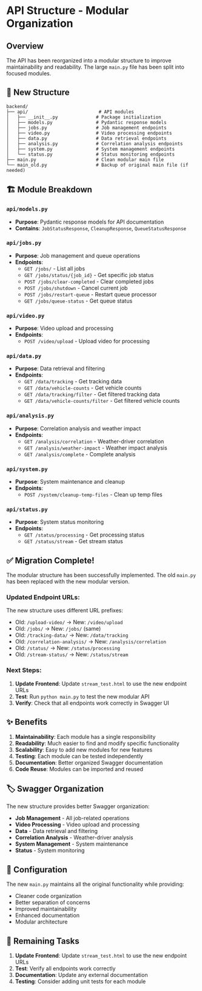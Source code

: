 # API Structure - Modular Organization

## Overview

The API has been reorganized into a modular structure to improve maintainability and readability. The large `main.py` file has been split into focused modules.

## 📁 New Structure

```
backend/
├── api/                          # API modules
│   ├── __init__.py              # Package initialization
│   ├── models.py                # Pydantic response models
│   ├── jobs.py                  # Job management endpoints
│   ├── video.py                 # Video processing endpoints
│   ├── data.py                  # Data retrieval endpoints
│   ├── analysis.py              # Correlation analysis endpoints
│   ├── system.py                # System management endpoints
│   └── status.py                # Status monitoring endpoints
├── main.py                      # Clean modular main file
└── main_old.py                  # Backup of original main file (if needed)
```

## 🏗️ Module Breakdown

### **`api/models.py`**

- **Purpose**: Pydantic response models for API documentation
- **Contains**: `JobStatusResponse`, `CleanupResponse`, `QueueStatusResponse`

### **`api/jobs.py`**

- **Purpose**: Job management and queue operations
- **Endpoints**:
  - `GET /jobs/` - List all jobs
  - `GET /jobs/status/{job_id}` - Get specific job status
  - `POST /jobs/clear-completed` - Clear completed jobs
  - `POST /jobs/shutdown` - Cancel current job
  - `POST /jobs/restart-queue` - Restart queue processor
  - `GET /jobs/queue-status` - Get queue status

### **`api/video.py`**

- **Purpose**: Video upload and processing
- **Endpoints**:
  - `POST /video/upload` - Upload video for processing

### **`api/data.py`**

- **Purpose**: Data retrieval and filtering
- **Endpoints**:
  - `GET /data/tracking` - Get tracking data
  - `GET /data/vehicle-counts` - Get vehicle counts
  - `GET /data/tracking/filter` - Get filtered tracking data
  - `GET /data/vehicle-counts/filter` - Get filtered vehicle counts

### **`api/analysis.py`**

- **Purpose**: Correlation analysis and weather impact
- **Endpoints**:
  - `GET /analysis/correlation` - Weather-driver correlation
  - `GET /analysis/weather-impact` - Weather impact analysis
  - `GET /analysis/complete` - Complete analysis

### **`api/system.py`**

- **Purpose**: System maintenance and cleanup
- **Endpoints**:
  - `POST /system/cleanup-temp-files` - Clean up temp files

### **`api/status.py`**

- **Purpose**: System status monitoring
- **Endpoints**:
  - `GET /status/processing` - Get processing status
  - `GET /status/stream` - Get stream status

## ✅ Migration Complete!

The modular structure has been successfully implemented. The old `main.py` has been replaced with the new modular version.

### **Updated Endpoint URLs:**

The new structure uses different URL prefixes:

- Old: `/upload-video/` → New: `/video/upload`
- Old: `/jobs/` → New: `/jobs/` (same)
- Old: `/tracking-data/` → New: `/data/tracking`
- Old: `/correlation-analysis/` → New: `/analysis/correlation`
- Old: `/status/` → New: `/status/processing`
- Old: `/stream-status/` → New: `/status/stream`

### **Next Steps:**

1. **Update Frontend**: Update `stream_test.html` to use the new endpoint URLs
2. **Test**: Run `python main.py` to test the new modular API
3. **Verify**: Check that all endpoints work correctly in Swagger UI

## ✨ Benefits

1. **Maintainability**: Each module has a single responsibility
2. **Readability**: Much easier to find and modify specific functionality
3. **Scalability**: Easy to add new modules for new features
4. **Testing**: Each module can be tested independently
5. **Documentation**: Better organized Swagger documentation
6. **Code Reuse**: Modules can be imported and reused

## 🏷️ Swagger Organization

The new structure provides better Swagger organization:

- **Job Management** - All job-related operations
- **Video Processing** - Video upload and processing
- **Data** - Data retrieval and filtering
- **Correlation Analysis** - Weather-driver analysis
- **System Management** - System maintenance
- **Status** - System monitoring

## 🔧 Configuration

The new `main.py` maintains all the original functionality while providing:

- Cleaner code organization
- Better separation of concerns
- Improved maintainability
- Enhanced documentation
- Modular architecture

## 📝 Remaining Tasks

1. **Update Frontend**: Update `stream_test.html` to use the new endpoint URLs
2. **Test**: Verify all endpoints work correctly
3. **Documentation**: Update any external documentation
4. **Testing**: Consider adding unit tests for each module
